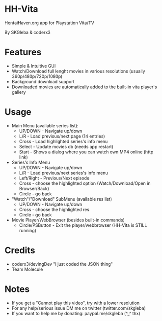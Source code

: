 # HH-Vita
HentaiHaven.org app for Playstation Vita/TV

By SKGleba & coderx3

# Features
 - Simple & Intuitive GUI
 - Watch/Download full lenght movies in various resolutions (usually 360p/480p/720p/1080p)
 - Background download support
 - Downloaded movies are automatically added to the built-in vita player's gallery

# Usage
 - Main Menu (available series list):
   - UP/DOWN - Navigate up/down
   - L/R - Load previous/next page (14 entries)
   - Cross - Load highlighted series's info menu
   - Select - Update movies db (needs app restart)
   - Start - Shows a dialog where you can watch own MP4 online (http link)
 - Series's Info Menu
   - UP/DOWN - Navigate up/down
   - L/R - Load previous/next series's info menu
   - Left/Right - Previous/Next episode
   - Cross - choose the highlighted option (Watch/Download/Open in Browser/Back)
   - Circle - go back
 - "Watch"/"Download" SubMenu (available res list)
   - UP/DOWN - Navigate up/down
   - Cross - choose the highlighted res
   - Circle - go back
 - Movie Player/WebBrowser (besides built-in commands)
   - Circle/PSButton - Exit the player/webbrowser (HH-Vita is STILL running)
  
# Credits
 - coderx3/devingDev "I just coded the JSON thing"
 - Team Molecule
   
# Notes
 - If you get a "Cannot play this video", try with a lower resolution
 - For any help/serious issue DM me on twitter (twitter.com/skgleba)
 - If you want to help me by donating: paypal.me/skgleba (^_^ thx)
